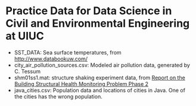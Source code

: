 # Practice Data for Data Science in Civil and Environmental Engineering at UIUC

* SST_DATA: Sea surface temperatures, from http://www.databookuw.com/
* city_air_pollution_sources.csv: Modeled air pollution data, generated by C. Tessum
* shm01ss1.mat: structure shaking experiment data, from  [Report on the Building Structural Health Monitoring Problem Phase 2](https://datacenterhub.org/dataviewer/view/neesdatabases:db/structural_control_and_monitoring_benchmark_problems/)
* java_cities.csv: Population data and locations of cities in Java. One of the cities has the wrong population.